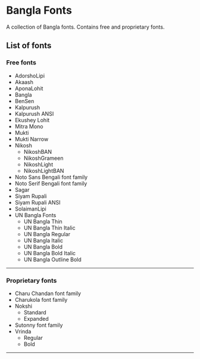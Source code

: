 # Bangla Fonts
A collection of Bangla fonts. Contains free and proprietary fonts.

## List of fonts

### Free fonts
* AdorshoLipi
* Akaash
* AponaLohit
* Bangla
* BenSen
* Kalpurush
* Kalpurush ANSI
* Ekushey Lohit
* Mitra Mono
* Mukti
* Mukti Narrow
* Nikosh
  - NikoshBAN
  - NikoshGrameen
  - NikoshLight
  - NikoshLightBAN
* Noto Sans Bengali font family
* Noto Serif Bengali font family
* Sagar
* Siyam Rupali
* Siyam Rupali ANSI
* SolaimanLipi
* UN Bangla Fonts
  - UN Bangla Thin
  - UN Bangla Thin Italic
  - UN Bangla Regular
  - UN Bangla Italic
  - UN Bangla Bold
  - UN Bangla Bold Italic
  - UN Bangla Outline Bold

---

### Proprietary fonts
* Charu Chandan font family
* Charukola font family
* Nokshi
  - Standard
  - Expanded
* Sutonny font family
* Vrinda
  - Regular
  - Bold
  
---


